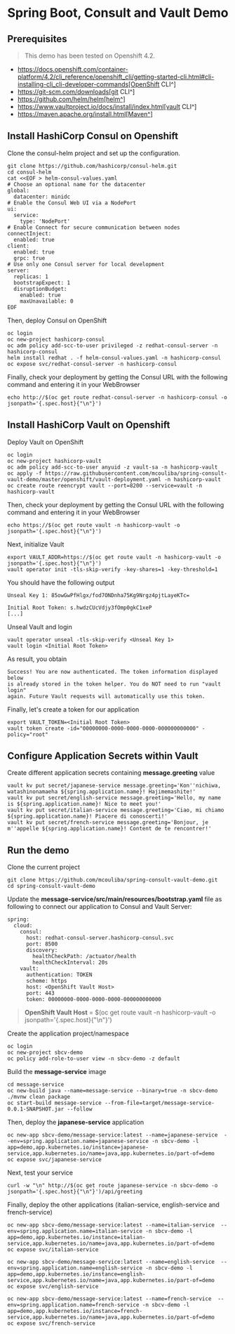 # Spring Boot, Consult and Vault Demo

## Prerequisites

> This demo has been tested on Openshift 4.2.

* https://docs.openshift.com/container-platform/4.2/cli_reference/openshift_cli/getting-started-cli.html#cli-installing-cli_cli-developer-commands[OpenShift CLI^]
* https://git-scm.com/downloads[git CLI^]
* https://github.com/helm/helm[helm^]
* https://www.vaultproject.io/docs/install/index.html[vault CLI^]
* https://maven.apache.org/install.html[Maven^]

## Install HashiCorp Consul on Openshift

Clone the consul-helm project and set up the configuration.

```
git clone https://github.com/hashicorp/consul-helm.git
cd consul-helm
cat <<EOF > helm-consul-values.yaml
# Choose an optional name for the datacenter
global:
  datacenter: minidc
# Enable the Consul Web UI via a NodePort
ui:
  service:
    type: 'NodePort'
# Enable Connect for secure communication between nodes
connectInject:
  enabled: true
client:
  enabled: true
  grpc: true
# Use only one Consul server for local development
server:
  replicas: 1
  bootstrapExpect: 1
  disruptionBudget:
    enabled: true
    maxUnavailable: 0
EOF
```

Then, deploy Consul on OpenShift

```
oc login
oc new-project hashicorp-consul
oc adm policy add-scc-to-user privileged -z redhat-consul-server -n hashicorp-consul
helm install redhat . -f helm-consul-values.yaml -n hashicorp-consul
oc expose svc/redhat-consul-server -n hashicorp-consul
```

Finally, check your deployment by getting the Consul URL with the following command and entering it in your WebBrowser

```
echo http://$(oc get route redhat-consul-server -n hashicorp-consul -o jsonpath='{.spec.host}{"\n"}')
```

## Install HashiCorp Vault on Openshift

Deploy Vault on OpenShift

```
oc login
oc new-project hashicorp-vault
oc adm policy add-scc-to-user anyuid -z vault-sa -n hashicorp-vault
oc apply -f https://raw.githubusercontent.com/mcouliba/spring-consult-vault-demo/master/openshift/vault-deployment.yaml -n hashicorp-vault
oc create route reencrypt vault --port=8200 --service=vault -n hashicorp-vault
```

Then, check your deployment by getting the Consul URL with the following command and entering it in your WebBrowser

```
echo https://$(oc get route vault -n hashicorp-vault -o jsonpath='{.spec.host}{"\n"}')
```

Next, initialize Vault
```
export VAULT_ADDR=https://$(oc get route vault -n hashicorp-vault -o jsonpath='{.spec.host}{"\n"}')
vault operator init -tls-skip-verify -key-shares=1 -key-threshold=1
```

You should have the following output

```
Unseal Key 1: 85owGwPfHlgx/fod7ONDnha75Kg9Nrgz4pjtLayeKTc=

Initial Root Token: s.hwdzCUcVdjy3fOmp0gkC1xeP
[...]
```

Unseal Vault and login
```
vault operator unseal -tls-skip-verify <Unseal Key 1>
vault login <Initial Root Token>
```

As result, you obtain

```
Success! You are now authenticated. The token information displayed below
is already stored in the token helper. You do NOT need to run "vault login"
again. Future Vault requests will automatically use this token.
```

Finally, let's create a token for our application

```
export VAULT_TOKEN=<Initial Root Token>
vault token create -id="00000000-0000-0000-0000-000000000000" -policy="root"
```

## Configure Application Secrets within Vault

Create different application secrets containing **message.greeting** value

```
vault kv put secret/japanese-service message.greeting='Kon''nichiwa, watashinonamaeha ${spring.application.name}! Hajimemashite!'
vault kv put secret/english-service message.greeting='Hello, my name is ${spring.application.name}! Nice to meet you!'
vault kv put secret/italian-service message.greeting='Ciao, mi chiamo ${spring.application.name}! Piacere di conoscerti!'
vault kv put secret/french-service message.greeting='Bonjour, je m''appelle ${spring.application.name}! Content de te rencontrer!'
```

## Run the demo

Clone the current project

```
git clone https://github.com/mcouliba/spring-consult-vault-demo.git
cd spring-consult-vault-demo
```

Update the **message-service/src/main/resources/bootstrap.yaml** file as following to connect our application to Consul and Vault Server:

```
spring:
  cloud:
    consul:
      host: redhat-consul-server.hashicorp-consul.svc
      port: 8500
      discovery:
        healthCheckPath: /actuator/health
        healthCheckInterval: 20s
    vault:
      authentication: TOKEN
      scheme: https
      host: <OpenShift Vault Host>
      port: 443
      token: 00000000-0000-0000-0000-000000000000
```

> **OpenShift Vault Host** = $(oc get route vault -n hashicorp-vault -o jsonpath='{.spec.host}{"\n"}')


Create the application project/namespace

```
oc login 
oc new-project sbcv-demo
oc policy add-role-to-user view -n sbcv-demo -z default
```

Build the **message-service** image

```
cd message-service
oc new-build java --name=message-service --binary=true -n sbcv-demo
./mvnw clean package
oc start-build message-service --from-file=target/message-service-0.0.1-SNAPSHOT.jar --follow
```

Then, deploy the **japanese-service** application

```
oc new-app sbcv-demo/message-service:latest --name=japanese-service  --env=spring.application.name=japanese-service -n sbcv-demo -l app=demo,app.kubernetes.io/instance=japanese-service,app.kubernetes.io/name=java,app.kubernetes.io/part-of=demo
oc expose svc/japanese-service
```

Next, test your service

```
curl -w "\n" http://$(oc get route japanese-service -n sbcv-demo -o jsonpath='{.spec.host}{"\n"}')/api/greeting
```

Finally, deploy the other applications (italian-service, english-service and french-service)

```
oc new-app sbcv-demo/message-service:latest --name=italian-service  --env=spring.application.name=italian-service -n sbcv-demo -l app=demo,app.kubernetes.io/instance=italian-service,app.kubernetes.io/name=java,app.kubernetes.io/part-of=demo
oc expose svc/italian-service
```

```
oc new-app sbcv-demo/message-service:latest --name=english-service  --env=spring.application.name=english-service -n sbcv-demo -l app=demo,app.kubernetes.io/instance=english-service,app.kubernetes.io/name=java,app.kubernetes.io/part-of=demo
oc expose svc/english-service
```

```
oc new-app sbcv-demo/message-service:latest --name=french-service  --env=spring.application.name=french-service -n sbcv-demo -l app=demo,app.kubernetes.io/instance=french-service,app.kubernetes.io/name=java,app.kubernetes.io/part-of=demo
oc expose svc/french-service
```